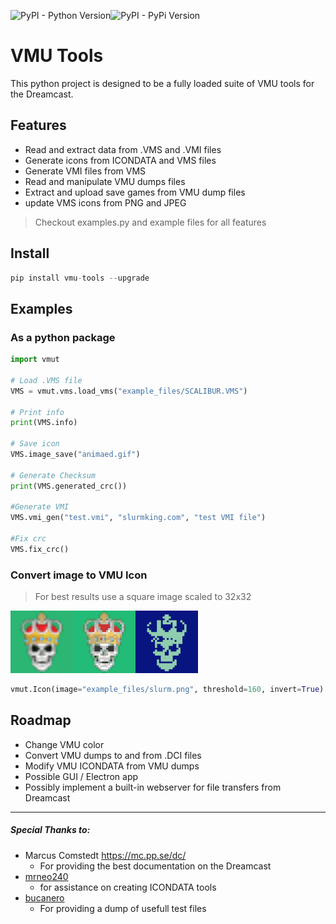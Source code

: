 ![PyPI - Python Version](https://img.shields.io/pypi/pyversions/vmu-tools)![PyPI - PyPi Version](https://img.shields.io/pypi/v/vmu-tools.svg)

# VMU Tools

This python project is designed to be a fully loaded suite of VMU tools for the Dreamcast.

## Features
* Read and extract data from .VMS and  .VMI files
* Generate icons from ICONDATA and VMS files
* Generate VMI files from VMS 
* Read and manipulate VMU dumps files
* Extract and upload save games from VMU dump files
* update VMS icons from PNG and JPEG
> Checkout examples.py and example files for all features

## Install 
``` python
pip install vmu-tools --upgrade
```


## Examples
### As a python package
```python
import vmut

# Load .VMS file
VMS = vmut.vms.load_vms("example_files/SCALIBUR.VMS")

# Print info
print(VMS.info)

# Save icon
VMS.image_save("animaed.gif")

# Generate Checksum
print(VMS.generated_crc())

#Generate VMI
VMS.vmi_gen("test.vmi", "slurmking.com", "test VMI file")

#Fix crc
VMS.fix_crc()
```
### Convert image to VMU Icon
> For best results use a square image scaled to 32x32

<img src="https://raw.githubusercontent.com/slurmking/vmu-tools/main/example_files/slurm.png" width="100" /><img src="https://raw.githubusercontent.com/slurmking/vmu-tools/main/example_files/ICONDATA_GEN.png" width="100" /><img src="https://raw.githubusercontent.com/slurmking/vmu-tools/main/example_files/ICONDATA_GEN_MONO.png" width="100" />

```python
vmut.Icon(image="example_files/slurm.png", threshold=160, invert=True).save()
```




## Roadmap
* Change VMU color
* Convert VMU dumps to and from .DCI files
* Modify VMU ICONDATA from VMU dumps
* Possible GUI / Electron app
* Possibly implement a built-in webserver for file transfers from Dreamcast




----
##### Special Thanks  to:
* Marcus Comstedt https://mc.pp.se/dc/
	* For providing the best documentation on the Dreamcast 
* [mrneo240](https://github.com/mrneo240)
	* for assistance on creating ICONDATA tools
*  [bucanero](https://github.com/bucanero)
	* For providing a dump of usefull test files
